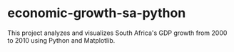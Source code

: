 # economic-growth-sa-python
This project analyzes and visualizes South Africa's GDP growth from 2000 to 2010 using Python and Matplotlib. 
